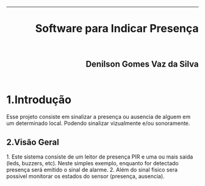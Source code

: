 ﻿***
<h1 align="right" > Software para Indicar Presença

<br>
<br>

<h2 align="right" >Denilson Gomes Vaz da Silva<br>
<br>

1.Introdução
==========

<p>Esse projeto consiste em sinalizar a presença ou ausencia de alguem
em um determinado  local. Podendo sinalizar vizualmente e/ou sonoramente.<p/>

2.Visão Geral
-----------

<p></p>
1. Este sistema consiste de um leitor de presença PIR e uma ou mais saida (leds, buzzers, etc).
Neste simples exemplo, enquanto for detectado presença será emitido o sinal de alarme.
2. Além do sinal fisico sera possivel monitorar os estados do sensor (presença, ausencia).